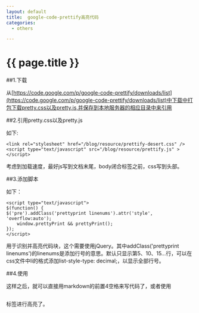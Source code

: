 ```yaml
---
layout: default
title:  google-code-prettify高亮代码
categories:
  - others

---
```

# {{ page.title }}


##1.下载

从[https://code.google.com/p/google-code-prettify/downloads/list](https://code.google.com/p/google-code-prettify/downloads/list)中下载中打包下载pretty.css以及pretty.js,并保存到本地服务器的相应目录中来引用

##2.引用pretty.css以及pretty.js

如下:

	<link rel="stylesheet" href="/blog/resource/prettify-desert.css" />
	<script type="text/javascript" src="/blog/resource/prettify.js" ></script>
	
考虑到加载速度，最好js写到文档末尾，body闭合标签之前，css写到头部。

##3.添加脚本

如下：

	<script type="text/javascript">
	$(function() {
	$('pre').addClass('prettyprint linenums').attr('style', 'overflow:auto');
		window.prettyPrint && prettyPrint();
	});
	</script>

用于识别并高亮代码块，这个需要使用jQuery。其中addClass('prettyprint linenums')的linenums是添加行号的意思。默认只显示第5、10、15…行，可以在css文件中li的格式添加list-style-type: decimal;，以显示全部行号。

##4.使用

这样之后，就可以直接用markdown的前置4空格来写代码了，或者使用<pre></pre>标签进行高亮了。
